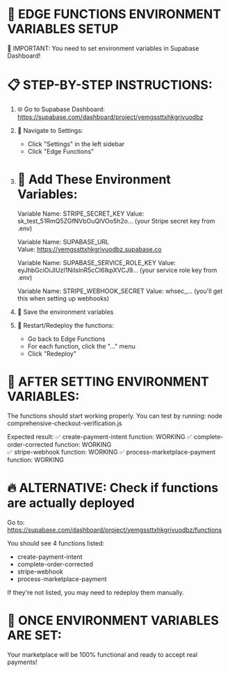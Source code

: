 🔧 EDGE FUNCTIONS ENVIRONMENT VARIABLES SETUP
=============================================

🚨 IMPORTANT: You need to set environment variables in Supabase Dashboard!

📋 STEP-BY-STEP INSTRUCTIONS:
=============================

1. 🌐 Go to Supabase Dashboard:
   https://supabase.com/dashboard/project/yemgssttxhkgrivuodbz

2. 🔧 Navigate to Settings:
   - Click "Settings" in the left sidebar
   - Click "Edge Functions" 

3. 🔑 Add These Environment Variables:
   ====================================
   
   Variable Name: STRIPE_SECRET_KEY
   Value: sk_test_51RmQ5ZGfNVbOuQlVOo5h2o... (your Stripe secret key from .env)
   
   Variable Name: SUPABASE_URL  
   Value: https://yemgssttxhkgrivuodbz.supabase.co
   
   Variable Name: SUPABASE_SERVICE_ROLE_KEY
   Value: eyJhbGciOiJIUzI1NiIsInR5cCI6IkpXVCJ9... (your service role key from .env)
   
   Variable Name: STRIPE_WEBHOOK_SECRET
   Value: whsec_... (you'll get this when setting up webhooks)

4. 💾 Save the environment variables

5. 🔄 Restart/Redeploy the functions:
   - Go back to Edge Functions
   - For each function, click the "..." menu
   - Click "Redeploy" 

🎯 AFTER SETTING ENVIRONMENT VARIABLES:
======================================

The functions should start working properly. You can test by running:
node comprehensive-checkout-verification.js

Expected result:
✅ create-payment-intent function: WORKING
✅ complete-order-corrected function: WORKING  
✅ stripe-webhook function: WORKING
✅ process-marketplace-payment function: WORKING

🔥 ALTERNATIVE: Check if functions are actually deployed
=========================================================

Go to: https://supabase.com/dashboard/project/yemgssttxhkgrivuodbz/functions

You should see 4 functions listed:
- create-payment-intent
- complete-order-corrected  
- stripe-webhook
- process-marketplace-payment

If they're not listed, you may need to redeploy them manually.

🚀 ONCE ENVIRONMENT VARIABLES ARE SET:
====================================== 
Your marketplace will be 100% functional and ready to accept real payments!